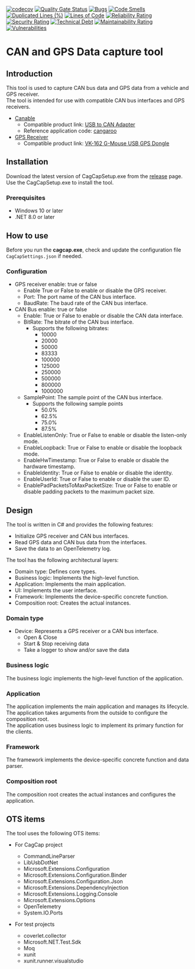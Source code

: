 [![codecov](https://codecov.io/github/normalform/CanAndGpsCapture/graph/badge.svg?token=EOJE66ZYRC)](https://codecov.io/github/normalform/CanAndGpsCapture)
[![Quality Gate Status](https://sonarcloud.io/api/project_badges/measure?project=normalform_CanAndGpsCapture&metric=alert_status)](https://sonarcloud.io/summary/new_code?id=normalform_CanAndGpsCapture)
[![Bugs](https://sonarcloud.io/api/project_badges/measure?project=normalform_CanAndGpsCapture&metric=bugs)](https://sonarcloud.io/summary/new_code?id=normalform_CanAndGpsCapture)
[![Code Smells](https://sonarcloud.io/api/project_badges/measure?project=normalform_CanAndGpsCapture&metric=code_smells)](https://sonarcloud.io/summary/new_code?id=normalform_CanAndGpsCapture)
[![Duplicated Lines (%)](https://sonarcloud.io/api/project_badges/measure?project=normalform_CanAndGpsCapture&metric=duplicated_lines_density)](https://sonarcloud.io/summary/new_code?id=normalform_CanAndGpsCapture)
[![Lines of Code](https://sonarcloud.io/api/project_badges/measure?project=normalform_CanAndGpsCapture&metric=ncloc)](https://sonarcloud.io/summary/new_code?id=normalform_CanAndGpsCapture)
[![Reliability Rating](https://sonarcloud.io/api/project_badges/measure?project=normalform_CanAndGpsCapture&metric=reliability_rating)](https://sonarcloud.io/summary/new_code?id=normalform_CanAndGpsCapture)
[![Security Rating](https://sonarcloud.io/api/project_badges/measure?project=normalform_CanAndGpsCapture&metric=security_rating)](https://sonarcloud.io/summary/new_code?id=normalform_CanAndGpsCapture)
[![Technical Debt](https://sonarcloud.io/api/project_badges/measure?project=normalform_CanAndGpsCapture&metric=sqale_index)](https://sonarcloud.io/summary/new_code?id=normalform_CanAndGpsCapture)
[![Maintainability Rating](https://sonarcloud.io/api/project_badges/measure?project=normalform_CanAndGpsCapture&metric=sqale_rating)](https://sonarcloud.io/summary/new_code?id=normalform_CanAndGpsCapture)
[![Vulnerabilities](https://sonarcloud.io/api/project_badges/measure?project=normalform_CanAndGpsCapture&metric=vulnerabilities)](https://sonarcloud.io/summary/new_code?id=normalform_CanAndGpsCapture)

# CAN and GPS Data capture tool

## Introduction
This tool is used to capture CAN bus data and GPS data from a vehicle and GPS receiver.  
The tool is intended for use with compatible CAN bus interfaces and GPS receivers.
  - [Canable](https://canable.io/)
    - Compatible product link: [USB to CAN Adapter](https://www.amazon.com/ASHATA-Adapter-Converter-STM32F072-Candlelight/dp/B0BSFRL8D6/ref=sr_1_3?crid=K74J9O0NRDJH&dib=eyJ2IjoiMSJ9.L4CZEcyeYuL6iNLpiZmt5gFBbJ1zyHYsl4ZSfl8buRO0O7hB2uA2sZINnpefD-vTnaPFlZ4GJdyo165fvsuH47qrmsNNm14rVsd41vqn8pmKtsdPKCiDe2_KqPDH31jqgiM9s_1fGSNIX6CSv7ZUM38vtJ0Mc7Whryt6oYxyHMxmhCXac4XdaK3zFSlXmUXHMpghVYYUNXtEs5pxYonSXai-CVheFa6e6QFGdY5rYlg.yAS4sgYmCu2X0IsCEOyHAK9qpqftcQ-vTyxULw7Mtko&dib_tag=se&keywords=usb+to+can+adapter+STM32F072&qid=1735987013&sprefix=usb+to+can+adapter+stm32f072%2Caps%2C140&sr=8-3)
    - Reference application code: [cangaroo](https://github.com/normaldotcom/cangaroo/)  
  - [GPS Receiver](https://content.u-blox.com/sites/default/files/products/documents/u-blox7-V14_ReceiverDescriptionProtocolSpec_%28GPS.G7-SW-12001%29_Public.pdf)
    - Compatible product link: [VK-162 G-Mouse USB GPS Dongle](https://www.amazon.com/Onyehn-Navigation-External-Receiver-Raspberry/dp/B07GJGSZB9/ref=sr_1_4?crid=CA48J4SO2XJF&dib=eyJ2IjoiMSJ9.osETxs61LuDnf_khAtnDadmBSarFxosoNE-iw-RsxohxaE23WvLUCT32kD0GB45asbMagP5pkb9Hwfke3J5pe9AoVTn6TBY5iwxPRTqzF26ZfS04TX58UxW-PYkhzo2vpPevQ6UPIXbY7LBaf4if5Z69G_Vux6rimQFeg2pAazKEOtuCVVT4ziJrUF97YOqchfoU9SmHBlqA1E-1uBnWYJAAyCSap4keR2kB4gnpNqM.YPInRzh2x8dnSptJFAouXElmKAOA7N0BkwYGpCWnZlo&dib_tag=se&keywords=vk-162+gps&qid=1735986965&sprefix=vk-162+gps%2Caps%2C136&sr=8-4)


## Installation

Download the latest version of CagCapSetup.exe from the [release](https://github.com/normalform/CanAndGpsCapture/release) page.
Use the CagCapSetup.exe to install the tool.

### Prerequisites
  - Windows 10 or later
  - .NET 8.0 or later

## How to use

Before you run the **cagcap.exe**, check and update the configuration file `CagCapSettings.json` if needed.  

### Configuration

  - GPS receiver enable: true or false
    - Enable True or False to enable or disable the GPS receiver.
    - Port: The port name of the CAN bus interface.
    - BaudRate: The baud rate of the CAN bus interface.
  - CAN Bus enable: true or false
    - Enable: True or False to enable or disable the CAN data interface.
    - BitRate: The bitrate of the CAN bus interface.
      - Supports the following bitrates:
        - 10000
        - 20000
        - 50000
        - 83333
        - 100000
        - 125000
        - 250000
        - 500000
        - 800000
        - 1000000
    - SamplePoint: The sample point of the CAN bus interface.
      - Supports the following sample points
        - 50.0%
        - 62.5%
        - 75.0%
        - 87.5%
    - EnableListenOnly: True or False to enable or disable the listen-only mode.
    - EnableLoopback: True or False to enable or disable the loopback mode.
    - EnableHwTimestamp: True or False to enable or disable the hardware timestamp.
    - EnableIdentity: True or False to enable or disable the identity.
    - EnableUserId: True or False to enable or disable the user ID.
    - EnablePadPacketsToMaxPacketSize: True or False to enable or disable padding packets to the maximum packet size.

## Design

The tool is written in C# and provides the following features:
  - Initialize GPS receiver and CAN bus interfaces.  
  - Read GPS data and CAN bus data from the interfaces.
  - Save the data to an OpenTelemetry log.

The tool has the following architectural layers:
  - Domain type: Defines core types.
  - Business logic: Implements the high-level function.
  - Application: Implements the main application.
  - UI: Implements the user interface.
  - Framework: Implements the device-specific concrete function.
  - Composition root: Creates the actual instances.

### Domain type

  - Device: Represents a GPS receiver or a CAN bus interface.
    - Open & Close
    - Start & Stop receiving data
    - Take a logger to show and/or save the data

### Business logic

The business logic implements the high-level function of the application.  

### Application

The application implements the main application and manages its lifecycle.  
The application takes arguments from the outside to configure the composition root.  
The application uses business logic to implement its primary function for the clients.

### Framework

The framework implements the device-specific concrete function and data parser.  


### Composition root

The composition root creates the actual instances and configures the application.

## OTS items

The tool uses the following OTS items:

  - For CagCap project
     - CommandLineParser
     - LibUsbDotNet
     - Microsoft.Extensions.Configuration
     - Microsoft.Extensions.Configuration.Binder
     - Microsoft.Extensions.Configuration.Json
     - Microsoft.Extensions.DependencyInjection
     - Microsoft.Extensions.Logging.Console
     - Microsoft.Extensions.Options
     - OpenTelemetry
     - System.IO.Ports
     
  - For test projects
    - coverlet.collector
    - Microsoft.NET.Test.Sdk
    - Moq
    - xunit
    - xunit.runner.visualstudio
